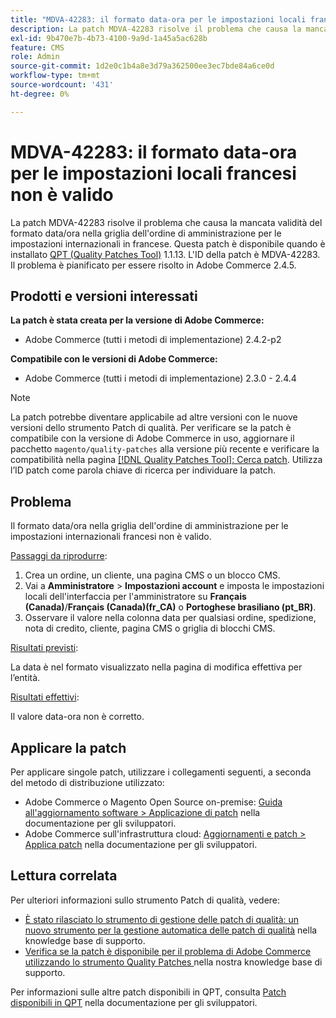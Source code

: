 ```yaml
---
title: "MDVA-42283: il formato data-ora per le impostazioni locali francesi non è valido"
description: La patch MDVA-42283 risolve il problema che causa la mancata validità del formato data/ora nella griglia dell'ordine di amministrazione per le impostazioni internazionali in francese. Questa patch è disponibile quando è installato [Quality Patches Tool (QPT)](/help/announcements/adobe-commerce-announcements/magento-quality-patches-released-new-tool-to-self-serve-quality-patches.md) 1.1.13. L'ID della patch è MDVA-42283. Il problema è pianificato per essere risolto in Adobe Commerce 2.4.5.
exl-id: 9b470e7b-4b73-4100-9a9d-1a45a5ac628b
feature: CMS
role: Admin
source-git-commit: 1d2e0c1b4a8e3d79a362500ee3ec7bde84a6ce0d
workflow-type: tm+mt
source-wordcount: '431'
ht-degree: 0%

---
```


# MDVA-42283: il formato data-ora per le impostazioni locali francesi non è valido

La patch MDVA-42283 risolve il problema che causa la mancata validità del formato data/ora nella griglia dell&#39;ordine di amministrazione per le impostazioni internazionali in francese. Questa patch è disponibile quando è installato [QPT (Quality Patches Tool)](/help/announcements/adobe-commerce-announcements/magento-quality-patches-released-new-tool-to-self-serve-quality-patches.md) 1.1.13. L&#39;ID della patch è MDVA-42283. Il problema è pianificato per essere risolto in Adobe Commerce 2.4.5.

## Prodotti e versioni interessati

**La patch è stata creata per la versione di Adobe Commerce:**

* Adobe Commerce (tutti i metodi di implementazione) 2.4.2-p2

**Compatibile con le versioni di Adobe Commerce:**

* Adobe Commerce (tutti i metodi di implementazione) 2.3.0 - 2.4.4

>[!NOTE]
>
>La patch potrebbe diventare applicabile ad altre versioni con le nuove versioni dello strumento Patch di qualità. Per verificare se la patch è compatibile con la versione di Adobe Commerce in uso, aggiornare il pacchetto `magento/quality-patches` alla versione più recente e verificare la compatibilità nella pagina [[!DNL Quality Patches Tool]: Cerca patch](https://devdocs.magento.com/quality-patches/tool.html#patch-grid). Utilizza l’ID patch come parola chiave di ricerca per individuare la patch.

## Problema

Il formato data/ora nella griglia dell&#39;ordine di amministrazione per le impostazioni internazionali francesi non è valido.

<u>Passaggi da riprodurre</u>:

1. Crea un ordine, un cliente, una pagina CMS o un blocco CMS.
1. Vai a **Amministratore** > **Impostazioni account** e imposta le impostazioni locali dell&#39;interfaccia per l&#39;amministratore su **Français (Canada)**/**Français (Canada)(fr_CA)** o **Portoghese brasiliano (pt_BR)**.
1. Osservare il valore nella colonna data per qualsiasi ordine, spedizione, nota di credito, cliente, pagina CMS o griglia di blocchi CMS.

<u>Risultati previsti</u>:

La data è nel formato visualizzato nella pagina di modifica effettiva per l’entità.

<u>Risultati effettivi</u>:

Il valore data-ora non è corretto.

## Applicare la patch

Per applicare singole patch, utilizzare i collegamenti seguenti, a seconda del metodo di distribuzione utilizzato:

* Adobe Commerce o Magento Open Source on-premise: [Guida all&#39;aggiornamento software > Applicazione di patch](https://devdocs.magento.com/guides/v2.4/comp-mgr/patching/mqp.html) nella documentazione per gli sviluppatori.
* Adobe Commerce sull&#39;infrastruttura cloud: [Aggiornamenti e patch > Applica patch](https://devdocs.magento.com/cloud/project/project-patch.html) nella documentazione per gli sviluppatori.

## Lettura correlata

Per ulteriori informazioni sullo strumento Patch di qualità, vedere:

* [È stato rilasciato lo strumento di gestione delle patch di qualità: un nuovo strumento per la gestione automatica delle patch di qualità](/help/announcements/adobe-commerce-announcements/magento-quality-patches-released-new-tool-to-self-serve-quality-patches.md) nella knowledge base di supporto.
* [Verifica se la patch è disponibile per il problema di Adobe Commerce utilizzando lo strumento Quality Patches ](/help/support-tools/patches-available-in-qpt-tool/check-patch-for-magento-issue-with-magento-quality-patches.md) nella nostra knowledge base di supporto.

Per informazioni sulle altre patch disponibili in QPT, consulta [Patch disponibili in QPT](https://devdocs.magento.com/quality-patches/tool.html#patch-grid) nella documentazione per gli sviluppatori.
